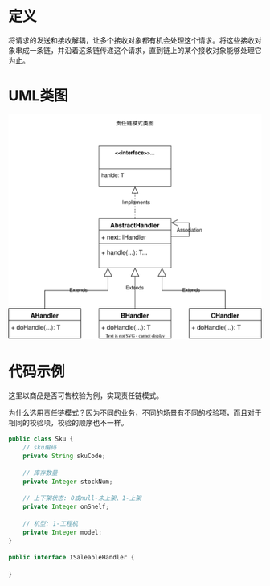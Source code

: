 # 定义

将请求的发送和接收解耦，让多个接收对象都有机会处理这个请求。将这些接收对象串成一条链，并沿着这条链传递这个请求，直到链上的某个接收对象能够处理它为止。

# UML类图

![责任链模式类图](./images/责任链模式类图.svg)

# 代码示例

这里以商品是否可售校验为例，实现责任链模式。

为什么选用责任链模式？因为不同的业务，不同的场景有不同的校验项，而且对于相同的校验项，校验的顺序也不一样。

```java
public class Sku {
    // sku编码
    private String skuCode;
    
    // 库存数量
    private Integer stockNum;
    
    // 上下架状态: 0或null-未上架、1-上架
    private Integer onShelf;
    
    // 机型: 1-工程机
    private Integer model;
}

public interface ISaleableHandler {
    
}
```

